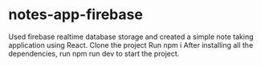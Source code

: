 # notes-app-firebase
Used firebase realtime database storage and created a simple note taking application using React.
Clone the project
Run npm i
After installing all the dependencies, run npm run dev to start the project.
